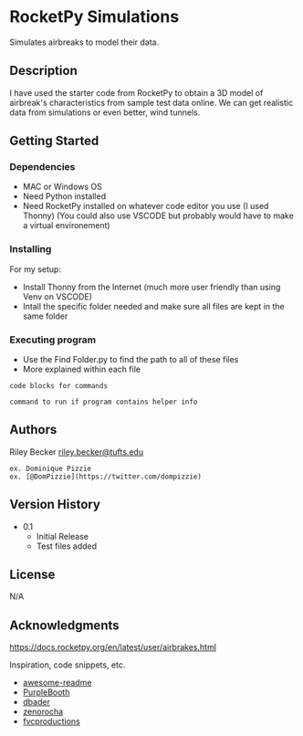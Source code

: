 # RocketPy Simulations

Simulates airbreaks to model their data.

## Description

I have used the starter code from RocketPy to obtain a 3D model of airbreak's characteristics from sample test data online.
We can get realistic data from simulations or even better, wind tunnels.

## Getting Started

### Dependencies

* MAC or Windows OS
* Need Python installed
* Need RocketPy installed on whatever code editor you use (I used Thonny) (You could also use VSCODE but probably would have to make a virtual environement)

### Installing

For my setup:
* Install Thonny from the Internet (much more user friendly than using Venv on VSCODE)
* Intall the specific folder needed and make sure all files are kept in the same folder

### Executing program

* Use the Find Folder.py to find the path to all of these files
* More explained within each file
```
code blocks for commands
```

```
command to run if program contains helper info
```

## Authors

Riley Becker
riley.becker@tufts.edu
```
ex. Dominique Pizzie  
ex. [@DomPizzie](https://twitter.com/dompizzie)
```

## Version History


* 0.1
    * Initial Release
    * Test files added

## License

N/A

## Acknowledgments
https://docs.rocketpy.org/en/latest/user/airbrakes.html

Inspiration, code snippets, etc.
* [awesome-readme](https://github.com/matiassingers/awesome-readme)
* [PurpleBooth](https://gist.github.com/PurpleBooth/109311bb0361f32d87a2)
* [dbader](https://github.com/dbader/readme-template)
* [zenorocha](https://gist.github.com/zenorocha/4526327)
* [fvcproductions](https://gist.github.com/fvcproductions/1bfc2d4aecb01a834b46)
